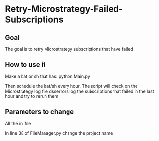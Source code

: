 # Retry-Microstrategy-Failed-Subscriptions

## Goal
The goal is to retry Microstrategy subscriptions that have failed

## How to use it

Make a bat or sh that has:
python Main.py

Then schedule the bat/sh every hour. The script will check on the Microstrategy log file dsserrors.log the subscriptions that failed in the last hour and try to rerun them 

## Parameters to change

All the ini file

In line 38 of FileManager.py change the project name
